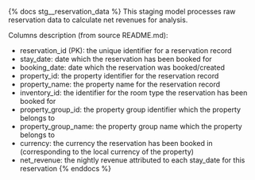 {% docs stg__reservation_data %}
This staging model processes raw reservation data to calculate net revenues for analysis.


Columns description (from source README.md):
- reservation_id (PK): the unique identifier for a reservation record
- stay_date: date which the reservation has been booked for 
- booking_date: date which the reservation was booked/created 
- property_id: the property identifier for the reservation record
- property_name: the property name for the reservation record
- inventory_id: the identifier for the room type the reservation has been booked for 
- property_group_id: the property group identifier which the property belongs to
- property_group_name: the property group name which the property belongs to
- currency: the currency the reservation has been booked in (corresponding to the local currency of the property)
- net_revenue: the nightly revenue attributed to each stay_date for this reservation 
{% enddocs %}